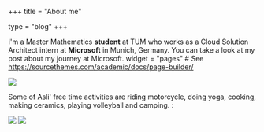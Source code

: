 +++
title = "About me"

type = "blog"
+++

I'm a Master Mathematics **student** at TUM who works as a Cloud Solution Architect intern at **Microsoft** in Munich, Germany. You can take a look at my post about my journey at Microsoft. widget = "pages"  # See https://sourcethemes.com/academic/docs/page-builder/

![](/img/tum_camp.PNG)

Some of Asli' free time activities are riding motorcycle, doing yoga, cooking, making ceramics, playing volleyball and camping. :

![](/img/snowboard.PNG)
![](/img/vespa.PNG)

